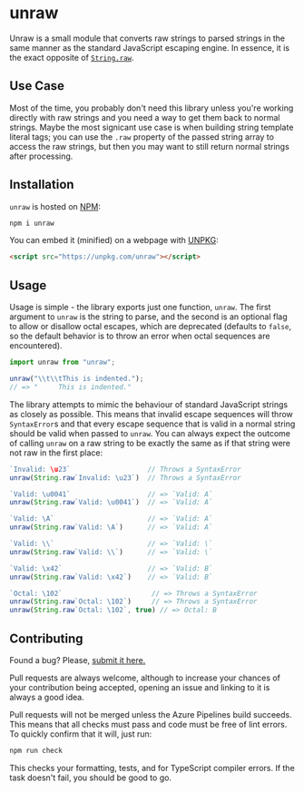 # unraw

Unraw is a small module that converts raw strings to parsed strings in the same
manner as the standard JavaScript escaping engine. In essence, it is the exact
opposite of
[`String.raw`](https://developer.mozilla.org/en-US/docs/Web/JavaScript/Reference/Global_Objects/String/raw).

## Use Case
Most of the time, you probably don't need this library unless you're working
directly with raw strings and you need a way to get them back to normal strings.
Maybe the most signicant use case is when building string template literal tags;
you can use the `.raw` property of the passed string array to access the raw
strings, but then you may want to still return normal strings after processing.

## Installation
`unraw` is hosted on [NPM](https://www.npmjs.com/unraw):
```bash
npm i unraw
```

You can embed it (minified) on a webpage with [UNPKG](https://unpkg.com):
```html
<script src="https://unpkg.com/unraw"></script>
```

## Usage
Usage is simple - the library exports just one function, `unraw`. The first
argument to `unraw` is the string to parse, and the second is an optional flag
to allow or disallow octal escapes, which are deprecated (defaults to
`false`, so the default behavior is to throw an error when octal sequences
are encountered).

```js
import unraw from "unraw";

unraw("\\t\\tThis is indented.");
// => "		This is indented."
```

The library attempts to mimic the behaviour of standard JavaScript strings as
closely as possible. This means that invalid escape sequences will throw
`SyntaxError`s and that every escape sequence that is valid in a normal string
should be valid when passed to `unraw`. You can always expect the outcome of
calling `unraw` on a raw string to be exactly the same as if that string were
not raw in the first place:

```js
`Invalid: \u23`                   // Throws a SyntaxError
unraw(String.raw`Invalid: \u23`)  // Throws a SyntaxError

`Valid: \u0041`                   // => `Valid: A`
unraw(String.raw`Valid: \u0041`)  // => `Valid: A`

`Valid: \A`                       // => `Valid: A`
unraw(String.raw`Valid: \A`)      // => `Valid: A`

`Valid: \\`                       // => `Valid: \`
unraw(String.raw`Valid: \\`)      // => `Valid: \`

`Valid: \x42`                     // => `Valid: B`
unraw(String.raw`Valid: \x42`)    // => `Valid: B`

`Octal: \102`                      // => Throws a SyntaxError
unraw(String.raw`Octal: \102`)     // => Throws a SyntaxError
unraw(String.raw`Octal: \102`, true) // => Octal: B
```

## Contributing

Found a bug? Please, 
[submit it here.](https://github.com/iansan5653/compress-tag/issues)

Pull requests are always welcome, although to increase your chances of your
contribution being accepted, opening an issue and linking to it is always a
good idea.

Pull requests will not be merged unless the Azure Pipelines build succeeds.
This means that all checks must pass and code must be free of lint errors. To
quickly confirm that it will, just run:
```bash
npm run check
```
This checks your formatting, tests, and for TypeScript compiler errors. If the
task doesn't fail, you should be good to go.